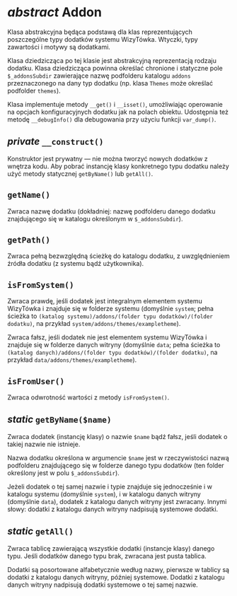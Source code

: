 *abstract* Addon
===

Klasa abstrakcyjna będąca podstawą dla klas reprezentujących poszczególne typy dodatków systemu WizyTówka. Wtyczki, typy zawartości i motywy są dodatkami.

Klasa dziedzicząca po tej klasie jest abstrakcyjną reprezentacją rodzaju dodatku. Klasa dziedzicząca powinna określać chronione i statyczne pole `$_addonsSubdir` zawierające nazwę podfolderu katalogu `addons` przeznaczonego na dany typ dodatku (np. klasa `Themes` może określać podfolder `themes`).

Klasa implementuje metody `__get()` i `__isset()`, umożliwiając operowanie na opcjach konfiguracyjnych dodatku jak na polach obiektu. Udostępnia też metodę `__debugInfo()` dla debugowania przy użyciu funkcji `var_dump()`.

## *private* `__construct()`

Konstruktor jest prywatny — nie można tworzyć nowych dodatków z wnętrza kodu. Aby pobrać instancję klasy konkretnego typu dodatku należy użyć metody statycznej `getByName()` lub `getAll()`.

## `getName()`

Zwraca nazwę dodatku (dokładniej: nazwę podfolderu danego dodatku znajdującego się w katalogu określonym w `$_addonsSubdir`).

## `getPath()`

Zwraca pełną bezwzględną ścieżkę do katalogu dodatku, z uwzględnieniem źródła dodatku (z systemu bądź użytkownika).

## `isFromSystem()`

Zwraca prawdę, jeśli dodatek jest integralnym elementem systemu WizyTówka i znajduje się w folderze systemu (domyślnie `system`; pełna ścieżka to `(katalog systemu)/addons/(folder typu dodatków)/(folder dodatku)`, na przykład `system/addons/themes/exampletheme`).

Zwraca fałsz, jeśli dodatek nie jest elementem systemu WizyTówka i znajduje się w folderze danych witryny (domyślnie `data`; pełna ścieżka to `(katalog danych)/addons/(folder typu dodatków)/(folder dodatku)`, na przykład `data/addons/themes/exampletheme`).

## `isFromUser()`

Zwraca odwrotność wartości z metody `isFromSystem()`.

## *static* `getByName($name)`

Zwraca dodatek (instancję klasy) o nazwie `$name` bądź fałsz, jeśli dodatek o takiej nazwie nie istnieje.

Nazwa dodatku określona w argumencie `$name` jest w rzeczywistości nazwą podfolderu znajdującego się w folderze danego typu dodatków (ten folder określony jest w polu `$_addonsSubdir`).

Jeżeli dodatek o tej samej nazwie i typie znajduje się jednocześnie i w katalogu systemu (domyślnie `system`), i w katalogu danych witryny (domyślnie `data`), dodatek z katalogu danych witryny jest zwracany. Innymi słowy: dodatki z katalogu danych witryny nadpisują systemowe dodatki.

## *static* `getAll()`

Zwraca tablicę zawierającą wszystkie dodatki (instancje klasy) danego typu. Jeśli dodatków danego typu brak, zwracana jest pusta tablica.

Dodatki są posortowane alfabetycznie według nazwy, pierwsze w tablicy są dodatki z katalogu danych witryny, później systemowe. Dodatki z katalogu danych witryny nadpisują dodatki systemowe o tej samej nazwie.